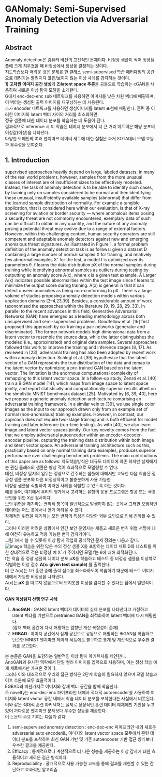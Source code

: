# GANomaly: Semi-Supervised Anomaly Detection via Adversarial Training
## Abstract
Anomaly detection은 컴퓨터 비전의 고전적인 문제이다. 비정상 샘플이 적어 정상샘플에 크게 치우쳤을 때 비정상에서 정상을 결정하는 것이다.  
지도학습보다 어려운 것은 문제를 한 클래스 semi-supervised 학습 패러다임의 공간으로 데려가는 알려지지 않은/보이지 않는 이상 사례를 감지하는 것이다.  
**1) 고차원 이미지 공간 생성**과 **2)latent space 추론**을 공동으로 학습하는 cGAN을 사용하여 새로운 이상 탐지 모델을 소개한다.  
G에서 enc-dec-enc sub 네트워크를 사용하면 이미지를 낮은 차원 벡터에 매핑하며, 이 벡터는 생성된 출력 이미지를 재구성하는 데 사용된다.  
추가 encoder 네트워크를 사용하면 생성이미지를 latent 표현에 매핑한다. 훈련 중 이러한 이미지와 latent 벡터 사이의 거리를 최소화하면  
정규 샘플에 대한 데이터 분포를 학습하는 데 도움이 된다.  
결과적으로 inference 시 이 학습된 데이터 분포에서 더 큰 거리 메트릭은 해당 분포의 이상값(이상)을 나타낸다.  
다양한 도메인의 여러 벤치마크 데이터 세트에 대한 실험은 과거 SOTA대비 모델 효능과 우수성을 보여준다.    

## 1. Introduction
supervised approaches heavily depend on large, labeled datasets. In many of the real world problems, however, samples from the more unusual classes of interest are of insufficient sizes to be effectively modeled. Instead, the task of anomaly detection is to be able to identify such cases, by training only on samples considered to be normal and then identifying these unusual, insufficiently available samples (abnormal) that differ from the learned sample distribution of normality. For example a tangible application, that is considered here within our evaluation, is that of X-ray screening for aviation or border security — where anomalous items posing a security threat are not commonly encountered, exemplary data of such can be difficult to obtain in any quantity, and the nature of any anomaly posing a potential threat may evolve due to a range of external factors. However, within this challenging context, human security operators are still competent and adaptable anomaly detectors against new and emerging anomalous threat signatures. As illustrated in Figure 1, a formal problem definition of the anomaly detection task is as follows: given a dataset D containing a large number of normal samples X for training, and relatively few abnormal examples Xˆ for the test, a model f is optimized over its parameters θ. f learns the data distribution pX of the normal samples during training while identifying abnormal samples as outliers during testing by outputting an anomaly score A(x), where x is a given test example. A Larger A(x) indicates possible abnormalities within the test image since f learns to minimize the output score during training. A(x) is general in that it can detect unseen anomalies as being non-conforming to pX. There is a large volume of studies proposing anomaly detection models within various application domains [2–4,23,39]. Besides, a considerable amount of work taxonomized the approaches within the literature [9, 19, 28, 29, 33]. In parallel to the recent advances in this field, Generative Adversarial Networks (GAN) have emerged as a leading methodology across both unsupervised and semi-supervised problems. Goodfellow et al. [16] first proposed this approach by co-training a pair networks (generator and discriminator). The former network models high dimensional data from a latent vector to resemble the source data, while the latter distinguishes the modeled (i.e., approximated) and original data samples. Several approaches followed this work to improve the training and inference stages [8, 17]. As reviewed in [23], adversarial training has also been adopted by recent work within anomaly detection. Schlegl et al. [39] hypothesize that the latent vector of a GAN represents the true distribution of the data and remap to the latent vector by optimizing a pre-trained GAN based on the latent vector. The limitation is the enormous computational complexity of remapping to this latent vector space. In a follow-up study, Zenati et al. [40] train a BiGAN model [14], which maps from image space to latent space jointly, and report statistically and computationally superior results albeit on the simplistic MNIST benchmark dataset [25]. Motivated by [6, 39, 40], here we propose a generic anomaly detection architecture comprising an adversarial training framework. In a similar vein to [39], we use single color images as the input to our approach drawn only from an example set of normal (non-anomalous) training examples. However, in contrast, our approach does not require two-stage training and is both efficient for model training and later inference (run-time testing). As with [40], we also learn image and latent vector spaces jointly. Our key novelty comes from the fact that we employ adversarial autoencoder within an encoder-decoder-encoder pipeline, capturing the training data distribution within both image and latent vector space. An adversarial training architecture such as this, practically based on only normal training data examples, produces superior performance over challenging benchmark problems. The main contributions of this paper are as follows:
지도학습방식은 대규모 데이터에 의존 하지만 실제에서는 관심 클래스의 샘플은 항상 적어 효과적으로 모델링할 수 없다.  
대신, 비정상 탐지의 임무는 정상으로 간주되는 샘플에 대해서만 교육한 다음 학습된 정규성 샘플 분포와 다른 비정상적이고 불충분하게 사용 가능한  
비정상 샘플을 식별하여 이러한 사례를 식별할 수 있도록 하는 것이다.  
예를 들어, 여기에서 우리의 평가에서 고려하는 유형의 응용 프로그램은 항공 또는 국경 보안을 위한 X선 검사이다.  
보안 위협을 제기하는 변칙적 항목이 일반적으로 발생하지 않는 곳에서 그러한 모범적인 데이터는 어느 곳에서나 얻기 어려울 수 있다.  
잠재적인 위협을 제기하는 모든 변칙의 특성은 다양한 외부 요인으로 인해 진화할 수 있다.  
그러나 이러한 어려운 상황에서 인간 보안 운영자는 새롭고 새로운 변칙 위협 서명에 대해 여전히 유능하고 적응 가능한 변칙 감지기이다.  
그림 1에서 볼 수 있듯이 이상 탐지 작업의 공식적인 문제 정의는 다음과 같다.  
![image](https://user-images.githubusercontent.com/40943064/130700993-bfa10430-76a6-45b6-9299-32d909609a43.png)
학습을 위한 많은 수의 정상 샘플 X를 포함하는 데이터 세트 D와 테스트를 위한 상대적으로 적은 비정상 예 Xˆ가 주어지면 모델 f는 θ에 대해 최적화된다.  
f는 학습 중 정상 샘플의 데이터 분포 p**X**를 학습하고 테스트 중 비정상 샘플을 이상치로 식별하는 이상 점수 **A(x: given test sample)** 를 출력한다.  
더 큰 A(x)는 f가 훈련 중에 출력 점수를 최소화하도록 학습하기 때문에 테스트 이미지 내에서 가능한 비정상을 나타낸다.  
A(x)는 **pX** 를 따르지 않음으로써 보지못한 이상을 감지할 수 있다는 점에서 일반적이다.  

**GAN 이상탐지 선행 연구 사례**
1) **AnoGAN** : GAN의 latent 벡터가 데이터의 실제 분포를 나타낸다고 가정하고 latent 벡터를 기반으로 pretrained GAN을 최적화하여 latent 벡터에 다시 매핑한다.  
(잠재 벡터 공간에 다시 매핑하는 엄청난 계산 복잡성이 존재)  
2) **EGBAD** : 이미지 공간에서 잠재 공간으로 공동으로 매핑하는 BiGAN을 학습하고 단순한 MNIST 벤치마크 데이터 세트에도 불구하고 통계 및 계산적으로 우수한 결과를 보고한다.  

본 논문은 GAN을 포함하는 일반적인 이상 탐지 아키텍처를 제안한다.  
AnoGAN과 유사한 맥락에서 단일 컬러 이미지를 입력으로 사용하며, 이는 정상 학습 예제 세트에서만 가져온 것이다.  
그러나 이와 대조적으로 우리의 접근 방식은 2단계 학습이 필요하지 않으며 모델 학습과 이후 추론에 모두 효율적이다.  
EGBAD와 마찬가지로 이미지와 잠재 벡터 공간을 함께 학습한다.  
주 novelty는 enc-dec-enc 파이프라인 내에서 적대적 autoencoder를 사용하여 이미지와 latent vector 공간 내에서 학습 데이터 분포를 포착한다는 사실에서 비롯된다.  
이와 같은 적대적 훈련 아키텍처는 실제로 정상적인 훈련 데이터 예제에만 기반을 두고 있어 까다로운 벤치마크 문제보다 우수한 성능을 제공한다.  
이 논문의 주요 기여는 다음과 같다.  
1) semi-supervised anomaly detection : enc-dec-enc 파이프라인 내의 새로운 adversarial auto encoder로, 이미지와 latent vector space 모두에서 훈련 데이터 분포를 포착하여 최신 GAN 기반 및 기존 autoencoder 기반 접근 방식보다 우수한 결과를 제공한다.
2) Efficacy : 통계적으로나 계산적으로 더 나은 성능을 제공하는 이상 감지에 대한 효율적이고 새로운 접근 방식이다.  
3) Reproducibility : 공개적으로 사용 가능한 코드를 통해 결과를 재현할 수 있는 간단하고 효과적인 알고리즘.  

